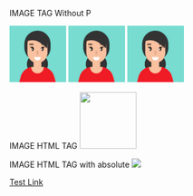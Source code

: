 IMAGE TAG Without P

<img src="Female_Avatar.png" width="100" height="100" />

<img src="Female_Avatar.png" width="100" height="100" />

<img src="Female_Avatar.png" width="100" height="100" />

IMAGE HTML TAG 
<img src="defender_rocket.png" width="100" height="100" />


IMAGE HTML TAG with absolute
<img src="https://img.lemde.fr/2024/06/18/0/0/2100/1050/1000/500/75/0/cabe93a_1718707996737-circonscriptions.jpg" width="400"/>


<a target="_blank" rel="nofollow" href="https://google.com">Test Link</a>
